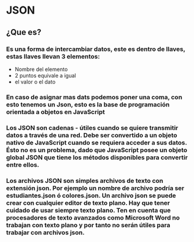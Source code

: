 # JSON

## ¿Que es?

### Es una forma de intercambiar datos, este es dentro de llaves, estas llaves llevan 3 elementos:

* Nombre del elemento
* 2 puntos equivale a igual
* el valor o el dato

### En caso de asignar mas dats podemos poner una coma, con esto tenemos un Json, esto es la base de programación orientada a objetos en JavaScript

### Los JSON son cadenas - útiles cuando se quiere transmitir datos a través de una red. Debe ser convertido a un objeto nativo de JavaScript cuando se requiera acceder a sus datos. Ésto no es un problema, dado que JavaScript posee un objeto global JSON que tiene los métodos disponibles para convertir entre ellos.

### Los archivos JSON son simples archivos de texto con extensión json. Por ejemplo un nombre de archivo podría ser estudiantes.json ó colores.json. Un archivo json se puede crear con cualquier editor de texto plano. Hay que tener cuidado de usar siempre texto plano. Ten en cuenta que procesadores de texto avanzados como Microsoft Word no trabajan con texto plano y por tanto no serán útiles para trabajar con archivos json.
